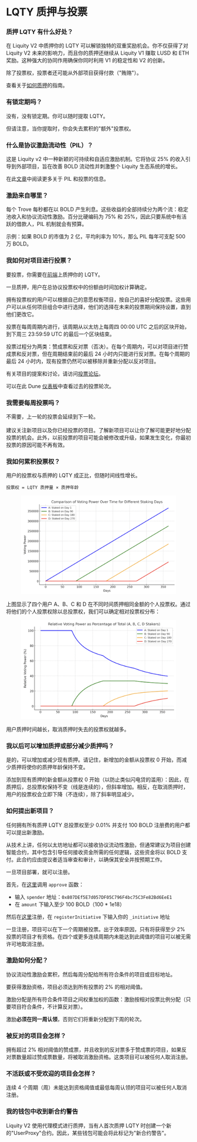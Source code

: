 # LQTY 质押与投票

### 质押 LQTY 有什么好处？ <a href="#docs-internal-guid-cc9af61b-7fff-453e-92d8-d2cb106c7d5d" id="docs-internal-guid-cc9af61b-7fff-453e-92d8-d2cb106c7d5d"></a>

在 Liquity V2 中质押你的 LQTY 可以解锁独特的双重奖励机会。你不仅获得了对 Liquity V2 未来的影响力，而且你的质押还继续从 Liquity V1 赚取 LUSD 和 ETH 奖励。这种强大的协同作用确保你同时利用 V1 的稳定性和 V2 的创新。

除了投票权，投票者还可能从外部项目获得付款（"贿赂"）。

查看关于[如何质押](https://x.com/LiquityProtocol/status/1936885520203956391)的指南。

### 有锁定期吗？ <a href="#docs-internal-guid-4dbf0bb4-7fff-5281-01ca-d74c5c49d1c1" id="docs-internal-guid-4dbf0bb4-7fff-5281-01ca-d74c5c49d1c1"></a>

没有，没有锁定期。你可以随时提取 LQTY。

但请注意，当你提取时，你会失去累积的"额外"投票权。

### 什么是协议激励流动性（PIL）？ <a href="#docs-internal-guid-8a7939ae-7fff-d87a-a798-f657d5fd8501" id="docs-internal-guid-8a7939ae-7fff-d87a-a798-f657d5fd8501"></a>

这是 Liquity v2 中一种新颖的可持续和自适应激励机制。它将协议 25% 的收入引导到外部项目，旨在改善 BOLD 流动性并刺激整个 Liquity 生态系统的增长。

在此[文章](https://www.liquity.org/blog/directing-protocol-incentivized-liquidity-with-lqty)中阅读更多关于 PIL 和投票的信息。

### 激励来自哪里？ <a href="#docs-internal-guid-266699b3-7fff-4534-ba95-bd541a00496d" id="docs-internal-guid-266699b3-7fff-4534-ba95-bd541a00496d"></a>

每个 Trove 每秒都在以 BOLD 产生利息。这些收益的全部持续分为两个流：稳定池收入和协议流动性激励。百分比硬编码为 75% 和 25%，因此只要系统中有活跃的借款人，PIL 机制就会有预算。

示例：如果 BOLD 的市值为 2 亿，平均利率为 10%，那么 PIL 每年可支配 500 万 BOLD。

### 我如何对项目进行投票？ <a href="#docs-internal-guid-02737f00-7fff-ee7a-06f6-83e67101000f" id="docs-internal-guid-02737f00-7fff-ee7a-06f6-83e67101000f"></a>

要投票，你需要在[前端](https://www.liquity.org/frontend-v2)上质押你的 LQTY。

一旦质押，用户在总协议投票权中的份额由时间加权计算确定。

拥有投票权的用户可以根据自己的意愿权衡项目，按自己的喜好分配投票。这些用户可以从任何项目组合中进行选择，他们的选择在未来的投票期间保持设置，直到他们更改它。

投票在每周周期内进行，该周期从以太坊上每周四 00:00 UTC 之后的区块开始，到下周三 23:59:59 UTC 的最后一个区块结束。

投票过程分为两类：赞成票和反对票（否决）。在每个周期内，可以对项目进行赞成票和反对票，但在周期结束前的最后 24 小时内只能进行反对票。在每个周期的最后 24 小时内，现有投票仍然可以被移除并重新分配以反对项目。

有关项目的提案和讨论，请访问[投票论坛](https://voting.liquity.org/)。

可以在此 Dune [仪表板](https://dune.com/liquity/protocol-incentivized-liquidity)中查看过去的投票轮次。

### 我需要每周投票吗？ <a href="#docs-internal-guid-c36c3153-7fff-1abc-8f12-2131b7c72d57" id="docs-internal-guid-c36c3153-7fff-1abc-8f12-2131b7c72d57"></a>

不需要，上一轮的投票会延续到下一轮。\
\
建议关注新项目以及你已经投票的项目。了解新项目可以让你了解可能更好地分配投票的机会。此外，以前投票的项目可能会被修改或升级，如果发生变化，你最初投票的原因可能不再有效。

### 我如何累积投票权？ <a href="#docs-internal-guid-c36c3153-7fff-1abc-8f12-2131b7c72d57" id="docs-internal-guid-c36c3153-7fff-1abc-8f12-2131b7c72d57"></a>

用户的投票权与质押的 LQTY 成正比，但随时间线性增长。&#x20;

`投票权 = LQTY 质押量 × 质押年龄`

<figure><img src="../.gitbook/assets/voting1.png" alt=""><figcaption></figcaption></figure>

上图显示了四个用户 A、B、C 和 D 在不同时间质押相同金额的个人投票权。通过将他们的个人投票权除以总投票权，我们可以确定相对投票权分布：

<figure><img src="../.gitbook/assets/voting2.png" alt=""><figcaption></figcaption></figure>

用户质押时间越长，取消质押时失去的投票权就越多。

### 我以后可以增加质押或部分减少质押吗？ <a href="#docs-internal-guid-dfddb7da-7fff-d157-26a8-92ef7c49015f" id="docs-internal-guid-dfddb7da-7fff-d157-26a8-92ef7c49015f"></a>

是的，可以增加或减少现有质押。请记住，新增加的金额从投票权 0 开始，而减少质押将使你的质押年龄保持不变。

添加到现有质押的新金额从投票权 0 开始（以防止类似闪电贷的滥用）：因此，在质押后，总投票权保持不变（线是连续的），但斜率增加。相反，在取消质押时，用户的投票权会立即下降（不连续），除了斜率明显减少。

### 如何提出新项目？ <a href="#docs-internal-guid-3bc52c98-7fff-48a0-f2fa-6bc1e30a444d" id="docs-internal-guid-3bc52c98-7fff-48a0-f2fa-6bc1e30a444d"></a>

任何拥有所有质押 LQTY 总投票权至少 0.01% 并支付 100 BOLD 注册费的用户都可以提出新激励。

从技术上讲，任何以太坊地址都可以接收协议流动性激励，但通常建议为项目创建智能合约，其中包含引导任何接收资金所需的任何逻辑，这些资金将以 BOLD 支付。此合约应由提议者适当审查和审计，以确保其安全并按预期工作。

一旦项目部署，就可以注册。

&#x20;首先，在[这里](https://etherscan.io/address/0x6440f144b7e50D6a8439336510312d2F54beB01D#writeContract)调用 `approve` 函数：

* 输入 `spender` 地址：`0x807DEf5E7d057DF05C796F4bc75C3Fe82Bd6EeE1`
* 在 `amount` 下输入至少 100 BOLD（100 \* 1e18）

然后在[这里](https://etherscan.io/address/0x807def5e7d057df05c796f4bc75c3fe82bd6eee1#writeContract)注册，在 `registerInitiative` 下输入你的 `_initiative` 地址

一旦注册，项目可以在下一个周期被投票。出于效率原因，只有将获得至少 2% 投票的项目才有资格。在四个或更多连续周期内未能达到此阈值的项目可以被无需许可地取消注册。

### 激励如何分配？ <a href="#docs-internal-guid-fa52da7b-7fff-8c78-7cd7-40b59a14a1da" id="docs-internal-guid-fa52da7b-7fff-8c78-7cd7-40b59a14a1da"></a>

协议流动性激励会累积，然后每周分配给所有符合条件的项目或目标地址。&#x20;

要获得激励资格，项目必须达到所有投票的 2% 的相对阈值。

激励分配是所有符合条件项目之间权重加权的函数：激励按相对投票比例分配（只要项目符合条件，不计算反对票）。

激励**必须在同一周认领**，否则它们将重新分配到下周的轮次。

### 被反对的项目会怎样？

拥有超过 2% 相对阈值的赞成票，并且收到的反对票多于赞成票的项目，如果反对票数量超过赞成票数量，将被取消激励资格。这类项目可以被任何人取消注册。

### 不活跃或不受欢迎的项目会怎样？

连续 4 个周期（周）未能达到资格阈值或最低每周认领的项目可以被任何人取消注册。

### 我的钱包中收到新合约警告

Liquity V2 使用代理模式进行质押，当有人首次质押 LQTY 时创建一个新的"UserProxy"合约。因此，某些钱包可能会将此标记为"新合约警告"。
